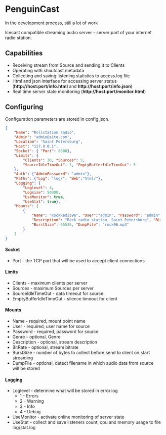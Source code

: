 # PenguinCast
In the development process, still a lot of work

Icecast compatible streaming audio server - server part of your internet radio station.

## Capabilities
* Receiving stream from Source and sending it to Clients
* Operating with shoutcast metadata
* Collecting and saving listening statistics to access.log file
* Html and json interface for accessing server status (__http://host:port/info.html__ and __http://host:port/info.json__)
* Real time server state monitoring (__http://host:port/monitor.html__)

## Configuring
Configuration parameters are stored in config.json.

```json
{
    "Name": "Rollstation radio",
    "Admin": "admin@site.com",
    "Location": "Saint Petersburg",
    "Host": "127.0.0.1",
    "Socket": { "Port": 8008},
    "Limits": {
        "Clients": 30, "Sources": 5, 
        "SourceIdleTimeOut": 5, "EmptyBufferIdleTimeOut": 5
    },
    "Auth": {"AdminPassword": "admin"},
    "Paths": {"Log": "log/", "Web":"html/"},
    "Logging": {
        "Loglevel": 4,
        "Logsize": 50000,
        "UseMonitor": true,
        "UseStat": true},
    "Mounts": [
        {
            "Name": "RockRadio96", "User":"admin", "Password": "admin", "Genre":"Rock", 
            "Description": "Rock radio station, Saint Petersburg", "BitRate":96, 
            "BurstSize": 65536, "DumpFile": "rock96.mp3"
        }
    ]
}
```

#### Socket
- Port - the TCP port that will be used to accept client connections

#### Limits
- Clients - maximum clients per server
- Sources - maximum Sources per server
- SourceIdleTimeOut - data timeout for source
- EmptyBufferIdleTimeOut - silence timeout for client

#### Mounts
- Name - required, mount point name
- User - required, user name for source
- Password - required, password for source
- Genre - optional, Genre
- Description - optional, stream description
- BitRate - optional, stream bitrate
- BurstSize - number of bytes to collect before send to client on start streaming
- DumpFile - optional, detect filename in which audio data from source will be stored

#### Logging
- Loglevel - determine what will be stored in error.log 
    - 1 - Errors
    - 2 - Warning
    - 3 - Info
    - 4 - Debug
- UseMonitor - activate online monitoring of server state
- UseStat - collect and save listeners count, cpu and memory usage to file log/stat.log
